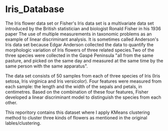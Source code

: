 # Iris_Database



The Iris flower data set or Fisher's Iris data set is a multivariate data set introduced by the British statistician and biologist 
Ronald Fisher in his 1936 paper The use of multiple measurements in taxonomic problems as an example of linear discriminant analysis.
It is sometimes called Anderson's Iris data set because Edgar Anderson collected the data to quantify the morphologic variation of Iris 
flowers of three related species.Two of the three species were collected in the Gaspé Peninsula "all from the same pasture, and picked
on the same day and measured at the same time by the same person with the same apparatus".

The data set consists of 50 samples from each of three species of Iris (Iris setosa, Iris virginica and Iris versicolor). 
Four features were measured from each sample: the length and the width of the sepals and petals, in centimetres. 
Based on the combination of these four features, Fisher developed a linear discriminant model to distinguish the species from each other.

This reporitory contains this dataset where I apply KMeans clustering method to cluster three kinds of flowers as mentioned in the original
lables/clustering.
